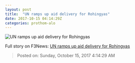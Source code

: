 ```yaml
---
layout: post
title:  "UN ramps up aid delivery for Rohingyas"
date: 2017-10-15 04:14:29Z
categories: prothom-alo
---
```


![UN ramps up aid delivery for Rohingyas](http://en.prothom-alo.com/contents/cache/images/1200x630x1/uploads/media/2017/09/19/b0e8ad6682feb82faac9cfff6832e2a8-18-09-17-ABUL-MAKSUD.jpg?jadewits_media_id=149289)




Full story on F3News: [UN ramps up aid delivery for Rohingyas](http://www.f3nws.com/n/NTvVDF)

> Posted on: Sunday, October 15, 2017 4:14:29 AM
